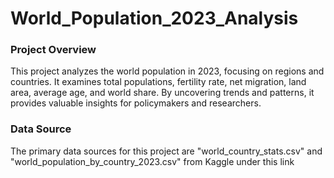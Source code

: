 # World_Population_2023_Analysis
### Project Overview
This project analyzes the world population in 2023, focusing on regions and countries. It examines total populations, fertility rate, net migration, land area, average age, and world share. By uncovering trends and patterns, it provides valuable insights for policymakers and researchers. 

### Data Source
The primary data sources for this project are "world_country_stats.csv" and  "world_population_by_country_2023.csv" from Kaggle under this link 
